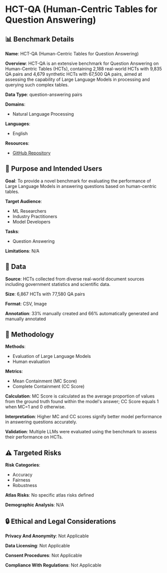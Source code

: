 # HCT-QA (Human-Centric Tables for Question Answering)

## 📊 Benchmark Details

**Name**: HCT-QA (Human-Centric Tables for Question Answering)

**Overview**: HCT-QA is an extensive benchmark for Question Answering on Human-Centric Tables (HCTs), containing 2,188 real-world HCTs with 9,835 QA pairs and 4,679 synthetic HCTs with 67,500 QA pairs, aimed at assessing the capability of Large Language Models in processing and querying such complex tables.

**Data Type**: question-answering pairs

**Domains**:
- Natural Language Processing

**Languages**:
- English

**Resources**:
- [GitHub Repository](https://github.com/shahmeer99/HCT-QA-Benchmark)

## 🎯 Purpose and Intended Users

**Goal**: To provide a novel benchmark for evaluating the performance of Large Language Models in answering questions based on human-centric tables.

**Target Audience**:
- ML Researchers
- Industry Practitioners
- Model Developers

**Tasks**:
- Question Answering

**Limitations**: N/A

## 💾 Data

**Source**: HCTs collected from diverse real-world document sources including government statistics and scientific data.

**Size**: 6,867 HCTs with 77,580 QA pairs

**Format**: CSV, Image

**Annotation**: 33% manually created and 66% automatically generated and manually annotated

## 🔬 Methodology

**Methods**:
- Evaluation of Large Language Models
- Human evaluation

**Metrics**:
- Mean Containment (MC Score)
- Complete Containment (CC Score)

**Calculation**: MC Score is calculated as the average proportion of values from the ground truth found within the model's answer; CC Score equals 1 when MC=1 and 0 otherwise.

**Interpretation**: Higher MC and CC scores signify better model performance in answering questions accurately.

**Validation**: Multiple LLMs were evaluated using the benchmark to assess their performance on HCTs.

## ⚠️ Targeted Risks

**Risk Categories**:
- Accuracy
- Fairness
- Robustness

**Atlas Risks**:
No specific atlas risks defined

**Demographic Analysis**: N/A

## 🔒 Ethical and Legal Considerations

**Privacy And Anonymity**: Not Applicable

**Data Licensing**: Not Applicable

**Consent Procedures**: Not Applicable

**Compliance With Regulations**: Not Applicable
